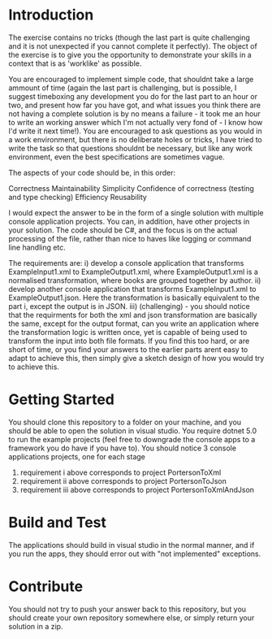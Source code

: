 # Introduction 

The exercise contains no tricks (though the last part is quite challenging and it is not unexpected if you cannot complete it perfectly).
The object of the exercise is to give you the opportunity to demonstrate your skills in a context that is as 'worklike' as possible.

You are encouraged to implement simple code, that shouldnt take a large ammount of time (again the last part is challenging, but is possible,
I suggest timeboxing any development you do for the last part to an hour or two, and present how far you have got, and what issues you think there are
not having a complete solution is by no means a failure - it took me an hour to write an working answer which I'm not actually very fond of - I know
how I'd write it next time!).
You are encouraged to ask questions as you would in a work environment, but there is no deliberate holes or tricks, I have tried to write the task so
that questions shouldnt be necessary, but like any work environment, even the best specifications are sometimes vague.

The aspects of your code should be, in this order:

Correctness
Maintainability
Simplicity
Confidence of correctness (testing and type checking)
Efficiency
Reusability

I would expect the answer to be in the form of a single solution with multiple console application projects. You can, in addition, have other projects
in your solution.
The code should be C#, and the focus is on the actual processing of the file, rather than nice to haves like logging or command line handling etc.

The requirements are:
i) develop a console application that transforms ExampleInput1.xml to ExampleOutput1.xml, where ExampleOutput1.xml is a normalised
transformation, where books are grouped together by author.
ii) develop another console application that transforms ExampleInput1.xml to ExampleOutput1.json.
Here the transformation is basically equivalent to the part i, except the output is in JSON.
iii) (challenging) - you should notice that the requirments for both the xml and json transformation are basically the same, except for the output format,
can you write an application where the transformation logic is written once, yet is capable of being used to transform the input into both file
formats. If you find this too hard, or are short of time, or you find your answers to the earlier parts arent easy to adapt to achieve this, then simply
give a sketch design of how you would try to achieve this.

# Getting Started

You should clone this repository to a folder on your machine, and you should be able to open the solution in visual studio.
You require dotnet 5.0 to run the example projects (feel free to downgrade the console apps to a framework you do have if you have to).
You should notice 3 console applications projects, one for each stage 
1) requirement i above corresponds to project PortersonToXml
2) requirement ii above corresponds to project PortersonToJson
3) requirement iii above corresponds to project PortersonToXmlAndJson

# Build and Test

The applications should build in visual studio in the normal manner, and if you run the apps, they should error out with "not implemented" exceptions.

# Contribute

You should not try to push your answer back to this repository, but you should create your own repository somewhere else, or simply return your solution in a zip.